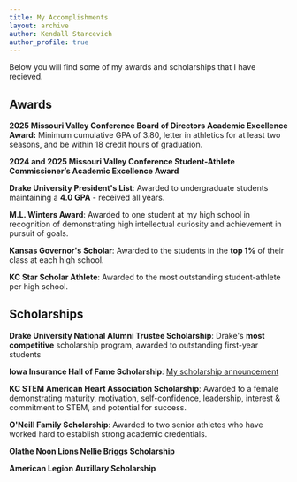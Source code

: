```yaml
---
title: My Accomplishments
layout: archive
author: Kendall Starcevich
author_profile: true
---
```

Below you will find some of my awards and scholarships that I have recieved.
## Awards

**2025 Missouri Valley Conference Board of Directors Academic Excellence Award:** Minimum cumulative GPA of 3.80, letter in athletics for at least two seasons, and be within 18 credit hours of graduation.

**2024 and 2025 Missouri Valley Conference Student-Athlete Commissioner’s Academic Excellence Award**

**Drake University President's List**: Awarded to undergraduate students maintaining a **4.0 GPA** - received all years.

**M.L. Winters Award**: Awarded to one student at my high school in recognition of demonstrating high intellectual curiosity and achievement in pursuit of goals.

**Kansas Governor's Scholar**: Awarded to the students in the **top 1%** of their class at each high school. 

**KC Star Scholar Athlete**: Awarded to the most outstanding student-athlete per high school.

## Scholarships
**Drake University National Alumni Trustee Scholarship**: Drake's **most competitive** scholarship program, awarded to outstanding first-year students

**Iowa Insurance Hall of Fame Scholarship**: [My scholarship announcement](https://iihof.org/recipients/kendall-starcevich/)

**KC STEM American Heart Association Scholarship**: Awarded to a female demonstrating maturity, motivation, self-confidence, leadership, interest & commitment to STEM, and potential for success.

**O'Neill Family Scholarship**: Awarded to two senior athletes who have worked hard to establish strong academic credentials.

**Olathe Noon Lions Nellie Briggs Scholarship**

**American Legion Auxillary Scholarship**
